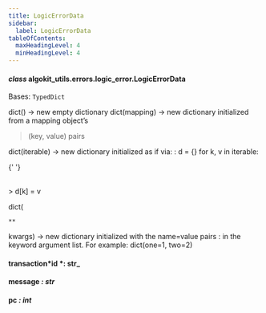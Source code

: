 ```yaml
---
title: LogicErrorData
sidebar:
  label: LogicErrorData
tableOfContents:
  maxHeadingLevel: 4
  minHeadingLevel: 4
---
```


#### _class_ algokit_utils.errors.logic_error.LogicErrorData

Bases: `TypedDict`

dict() -> new empty dictionary
dict(mapping) -> new dictionary initialized from a mapping object’s

> (key, value) pairs

dict(iterable) -> new dictionary initialized as if via:
: d = {}
for k, v in iterable:

{' '}

<br />> d[k] = v

dict(

```
**
```

kwargs) -> new dictionary initialized with the name=value pairs
: in the keyword argument list. For example: dict(one=1, two=2)

#### transaction*id *: str\_

#### message _: str_

#### pc _: int_
